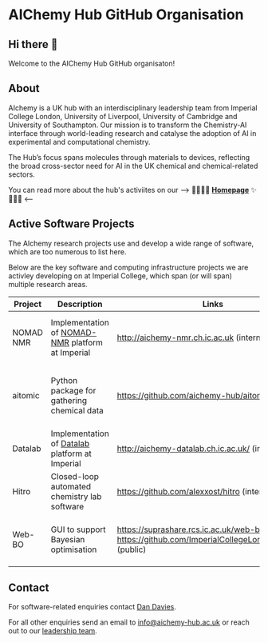# AIChemy Hub GitHub Organisation

## Hi there 👋

Welcome to the AIChemy Hub GitHub organisaton!

## About

AIchemy is a UK hub with an interdisciplinary leadership team from Imperial College London, University of Liverpool, University of Cambridge and University of Southampton.
Our mission is to transform the Chemistry-AI interface through world-leading research and catalyse the adoption of AI in experimental and computational chemistry.

The Hub’s focus spans molecules through materials to devices, reflecting the broad cross-sector need for AI in the UK chemical and chemical-related sectors.

You can read more about the hub's activiites on our --> 🌈🤖🧪✨ [**Homepage**](https://www.aichemy-hub.ac.uk) ✨🤖🧪🌈 <--

## Active Software Projects

The AIchemy research projects use and develop a wide range of software, which are too numerous to list here. 

Below are the key software and computing infrastructure projects we are activley developing on at Imperial College, which span (or will span) multiple research areas.

| Project                   | Description                         | Links                     | Status                |
|---------------------------|-------------------------------------|---------------------------|-----------------------|
| NOMAD NMR                 | Implementation of [NOMAD-NMR](https://www.nomad-nmr.uk/) platform at Imperial | http://aichemy-nmr.ch.ic.ac.uk (internal)| Trialling small number of research groups |
| aitomic                   | Python package for gathering chemical data | https://github.com/aichemy-hub/aitomic (internal) | Currently some functionality calling NOMAD-NMR API | 
| Datalab                   | Implementation of [Datalab](https://docs.datalab-org.io/) platform at Imperial | http://aichemy-datalab.ch.ic.ac.uk/ (internal) | Dev instance running |
| Hitro                     | Closed-loop automated chemistry lab software | https://github.com/alexxost/hitro (internal) | In development | 
| Web-BO                    | GUI to support Bayesian optimisation | https://suprashare.rcs.ic.ac.uk/web-bo/ (public) https://github.com/ImperialCollegeLondon/webBO/ (public) | Deployed and adding multi-objective functionality | 

## Contact

For software-related enquiries contact [Dan Davies](https://www.github.com/dandavies99). 

For all other enquiries send an email to info@aichemy-hub.ac.uk or reach out to our [leadership team](https://aichemy.ac.uk/the-team/).
